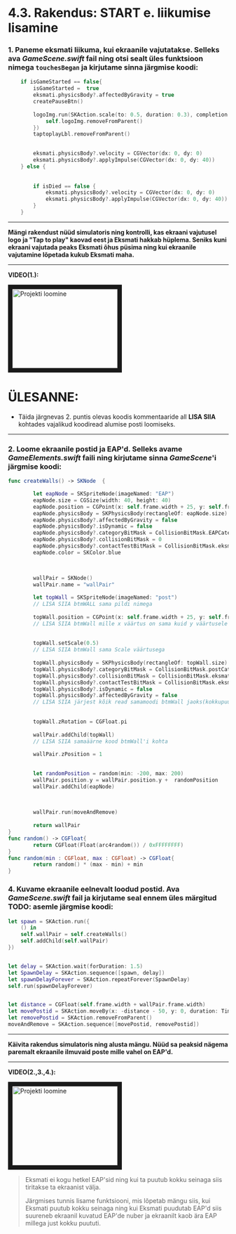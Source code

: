 
# 4.3. Rakendus: START e. liikumise lisamine


### 1. Paneme eksmati liikuma, kui ekraanile vajutatakse. Selleks ava *GameScene.swift* fail ning otsi sealt üles funktsioon nimega ```touchesBegan``` ja kirjutame sinna järgmise koodi:

```swift
    if isGameStarted == false{
        isGameStarted =  true
        eksmati.physicsBody?.affectedByGravity = true
        createPauseBtn()
        
        logoImg.run(SKAction.scale(to: 0.5, duration: 0.3), completion: {
            self.logoImg.removeFromParent()
        })
        taptoplayLbl.removeFromParent()

       
        eksmati.physicsBody?.velocity = CGVector(dx: 0, dy: 0)
        eksmati.physicsBody?.applyImpulse(CGVector(dx: 0, dy: 40))
    } else {
    
 
        if isDied == false {
            eksmati.physicsBody?.velocity = CGVector(dx: 0, dy: 0)
            eksmati.physicsBody?.applyImpulse(CGVector(dx: 0, dy: 40))
        }
    }
```   
---   

**Mängi rakendust nüüd simulatoris ning kontrolli, kas ekraani vajutusel logo ja "Tap to play" kaovad eest ja Eksmati hakkab hüplema. Seniks kuni ekraani vajutada peaks Eksmati õhus püsima ning kui ekraanile vajutamine lõpetada kukub Eksmati maha.**

---

**VIDEO(1.):**

<a href="https://youtu.be/zuuT1pb8cfA
" target="_blank"><img src="http://img.youtube.com/vi/zuuT1pb8cfA/0.jpg" 
alt="Projekti loomine" width="240" height="180" border="10" /></a>

# ÜLESANNE:
* Täida järgnevas 2. puntis olevas koodis kommentaaride all **LISA SIIA** kohtades vajalikud koodiread alumise posti loomiseks.
---

### 2. Loome ekraanile postid ja EAP'd. Selleks avame *GameElements.swift* faili ning kirjutame sinna *GameScene*'i järgmise koodi:

``` swift
func createWalls() -> SKNode  {

        let eapNode = SKSpriteNode(imageNamed: "EAP")
        eapNode.size = CGSize(width: 40, height: 40)
        eapNode.position = CGPoint(x: self.frame.width + 25, y: self.frame.height / 2)
        eapNode.physicsBody = SKPhysicsBody(rectangleOf: eapNode.size)
        eapNode.physicsBody?.affectedByGravity = false
        eapNode.physicsBody?.isDynamic = false
        eapNode.physicsBody?.categoryBitMask = CollisionBitMask.EAPCategory
        eapNode.physicsBody?.collisionBitMask = 0
        eapNode.physicsBody?.contactTestBitMask = CollisionBitMask.eksmatiCategory
        eapNode.color = SKColor.blue
        


        wallPair = SKNode()
        wallPair.name = "wallPair"
        
        let topWall = SKSpriteNode(imageNamed: "post")
        // LISA SIIA btmWALL sama pildi nimega
        
        topWall.position = CGPoint(x: self.frame.width + 25, y: self.frame.height / 2 + 420)
        // LISA SIIA btmWall mille x väärtus on sama kuid y väärtusele mitte ei liideta vaid lahutatakse 420
        
        
        topWall.setScale(0.5)
        // LISA SIIA btmWall sama Scale väärtusega
        
        topWall.physicsBody = SKPhysicsBody(rectangleOf: topWall.size)
        topWall.physicsBody?.categoryBitMask = CollisionBitMask.postCategory
        topWall.physicsBody?.collisionBitMask = CollisionBitMask.eksmatiCategory
        topWall.physicsBody?.contactTestBitMask = CollisionBitMask.eksmatiCategory
        topWall.physicsBody?.isDynamic = false
        topWall.physicsBody?.affectedByGravity = false
        // LISA SIIA järjest kõik read samamoodi btmWall jaoks(kokkupuuted posti ja eksmati kategooriaga ning gravitatsiooni ja liikumise piiramine)
        
        
        topWall.zRotation = CGFloat.pi
        
        wallPair.addChild(topWall)
        // LISA SIIA samaäärne kood btmWall'i kohta
        
        wallPair.zPosition = 1
        

        let randomPosition = random(min: -200, max: 200)
        wallPair.position.y = wallPair.position.y +  randomPosition
        wallPair.addChild(eapNode)
        
        

        wallPair.run(moveAndRemove)
        
        return wallPair
}
func random() -> CGFloat{
        return CGFloat(Float(arc4random()) / 0xFFFFFFFF)
}
func random(min : CGFloat, max : CGFloat) -> CGFloat{
        return random() * (max - min) + min
}
``` 

### 4. Kuvame ekraanile eelnevalt loodud postid. Ava *GameScene.swift* fail ja kirjutame seal ennem üles märgitud **TODO:** asemle  järgmise koodi:

```swift 
let spawn = SKAction.run({
    () in
    self.wallPair = self.createWalls()
    self.addChild(self.wallPair)
})


let delay = SKAction.wait(forDuration: 1.5)
let SpawnDelay = SKAction.sequence([spawn, delay])
let spawnDelayForever = SKAction.repeatForever(SpawnDelay)
self.run(spawnDelayForever)


let distance = CGFloat(self.frame.width + wallPair.frame.width)
let movePostid = SKAction.moveBy(x: -distance - 50, y: 0, duration: TimeInterval(0.008 * distance))
let removePostid = SKAction.removeFromParent()
moveAndRemove = SKAction.sequence([movePostid, removePostid])
``` 
---   

**Käivita rakendus simulatoris ning alusta mängu. Nüüd sa peaksid nägema paremalt ekraanile ilmuvaid poste mille vahel on EAP'd.** 

---

**VIDEO(2.,3.,4.):**

<a href="https://youtu.be/_z-FwQuJikQ
" target="_blank"><img src="http://img.youtube.com/vi/_z-FwQuJikQ/0.jpg" 
alt="Projekti loomine" width="240" height="180" border="10" /></a>

>Eksmati ei kogu hetkel EAP'sid ning kui ta puutub kokku seinaga siis tiritakse ta ekraanist välja. 
>
>Järgmises tunnis lisame funktsiooni, mis lõpetab mängu siis, kui Eksmati puutub kokku seinaga ning kui Eksmati puudutab EAP'd siis suureneb ekraanil kuvatud EAP'de nuber ja ekraanilt kaob ära EAP millega just kokku puututi.
